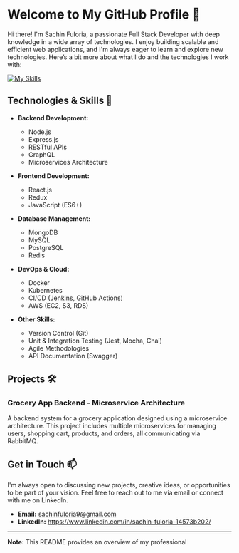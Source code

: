 # Welcome to My GitHub Profile 👋

Hi there! I'm Sachin Fuloria, a passionate Full Stack Developer with deep knowledge in a wide array of technologies. I enjoy building scalable and efficient web applications, and I'm always eager to learn and explore new technologies. Here’s a bit more about what I do and the technologies I work with:


[![My Skills](https://skillicons.dev/icons?i=typescript,nodejs,nestjs,expressjs,graphql,react,nextjs,docker,kubernetes,git,github,postman)](https://skillicons.dev)

## Technologies & Skills 🚀

- **Backend Development:**
  - Node.js
  - Express.js
  - RESTful APIs
  - GraphQL
  - Microservices Architecture

- **Frontend Development:**
  - React.js
  - Redux
  - JavaScript (ES6+)

- **Database Management:**
  - MongoDB
  - MySQL
  - PostgreSQL
  - Redis

- **DevOps & Cloud:**
  - Docker
  - Kubernetes
  - CI/CD (Jenkins, GitHub Actions)
  - AWS (EC2, S3, RDS)

- **Other Skills:**
  - Version Control (Git)
  - Unit & Integration Testing (Jest, Mocha, Chai)
  - Agile Methodologies
  - API Documentation (Swagger)

## Projects 🛠️

### Grocery App Backend - Microservice Architecture
A backend system for a grocery application designed using a microservice architecture. This project includes multiple microservices for managing users, shopping cart, products, and orders, all communicating via RabbitMQ.


## Get in Touch 📫

I'm always open to discussing new projects, creative ideas, or opportunities to be part of your vision. Feel free to reach out to me via email or connect with me on LinkedIn.

- **Email:** sachinfuloria9@gmail.com
- **LinkedIn:** https://www.linkedin.com/in/sachin-fuloria-14573b202/

---

**Note:** This README provides an overview of my professional
